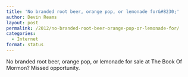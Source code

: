 ```yaml
---
title: 'No branded root beer, orange pop, or lemonade for&#8230;'
author: Devin Reams
layout: post
permalink: /2012/no-branded-root-beer-orange-pop-or-lemonade-for/
categories:
  - Internet
format: status
---
```

No branded root beer, orange pop, or lemonade for sale at The Book Of Mormon? Missed opportunity.